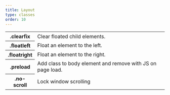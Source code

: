 ```yaml
---
title: Layout
type: classes
order: 10
---
```



<table class="code">
	<tr>
		<th>.clearfix</th>
		<td>Clear floated child elements.</td>
	</tr>
	<tr>
		<th>.floatleft</th>
		<td>Float an element to the left.</td>
	</tr>
	<tr>
		<th>.floatright</th>
		<td>Float an element to the right.</td>
	</tr>
	<tr>
		<th>.preload</th>
		<td>Add class to body element and remove with JS on page load.</td>
	</tr>
	<tr>
		<th>.no-scroll</th>
		<td>Lock window scrolling</td>
	</tr>
</table>
